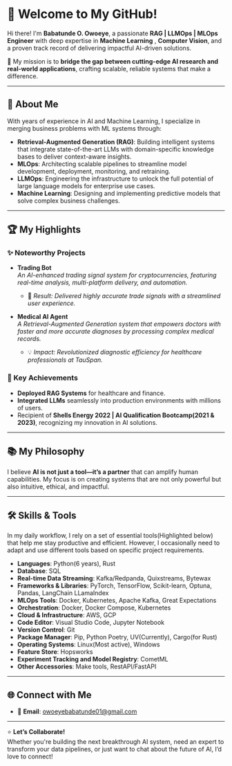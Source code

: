 # 👋 Welcome to My GitHub!

Hi there! I'm **Babatunde O. Owoeye**, a passionate **RAG | LLMOps | MLOps Engineer** with deep expertise in **Machine Learning** , **Computer Vision**, and a proven track record of delivering impactful AI-driven solutions.  

🌟 My mission is to **bridge the gap between cutting-edge AI research and real-world applications**, crafting scalable, reliable systems that make a difference.  

---

## 🚀 About Me  
With years of experience in AI and Machine Learning, I specialize in merging business problems with ML systems through:  
- **Retrieval-Augmented Generation (RAG)**: Building intelligent systems that integrate state-of-the-art LLMs with domain-specific knowledge bases to deliver context-aware insights.  
- **MLOps**: Architecting scalable pipelines to streamline model development, deployment, monitoring, and retraining.  
- **LLMOps**: Engineering the infrastructure to unlock the full potential of large language models for enterprise use cases.  
- **Machine Learning**: Designing and implementing predictive models that solve complex business challenges.  

---

## 🏆 My Highlights  
### ✨ Noteworthy Projects  
- **Trading Bot**  
  *An AI-enhanced trading signal system for cryptocurrencies, featuring real-time analysis, multi-platform delivery, and automation.*  
  - 🚀 *Result: Delivered highly accurate trade signals with a streamlined user experience.*  

- **Medical AI Agent**  
  *A Retrieval-Augmented Generation system that empowers doctors with faster and more accurate diagnoses by processing complex medical records.*  
  - 💡 *Impact: Revolutionized diagnostic efficiency for healthcare professionals at TauSpan.*  

### 🏅 Key Achievements  
- **Deployed RAG Systems** for healthcare and finance.  
- **Integrated LLMs** seamlessly into production environments with millions of users.  
- Recipient of **Shells Energy 2022 | AI Qualification Bootcamp(2021 & 2023)**, recognizing my innovation in AI solutions.  

---

## 📚 My Philosophy  
I believe **AI is not just a tool—it’s a partner** that can amplify human capabilities. My focus is on creating systems that are not only powerful but also intuitive, ethical, and impactful.  

---
## 🛠️ Skills & Tools 
In my daily workflow, I rely on a set of essential tools(Highlighted below) that help me stay productive and efficient. 
However, I occasionally need to adapt and use different tools based on specific project requirements.

- **Languages**: Python(6 years), Rust
- **Database**: SQL
- **Real-time Data Streaming**: Kafka/Redpanda, Quixstreams, Bytewax
- **Frameworks & Libraries**: PyTorch, TensorFlow, Scikit-learn, Optuna, Pandas, LangChain LLamaIndex 
- **MLOps Tools**: Docker, Kubernetes, Apache Kafka, Great Expectations
- **Orchestration**: Docker, Docker Compose, Kubernetes
- **Cloud & Infrastructure**: AWS, GCP
- **Code Editor**: Visual Studio Code, Jupyter Notebook
- **Version Control**: Git
- **Package Manager**: Pip, Python Poetry, UV(Currently), Cargo(for Rust)
- **Operating Systems**: Linux(Most active), Windows
- **Feature Store**: Hopsworks
- **Experiment Tracking and Model Registry**: CometML
- **Other Accessories**: Make tools, RestAPI/FastAPI

---

## 🌐 Connect with Me  
- 💼 **Email**: owoeyebabatunde01@gmail.com

---

⭐ **Let’s Collaborate!**  
Whether you're building the next breakthrough AI system, need an expert to transform your data pipelines, or just want to chat about the future of AI, I’d love to connect!

